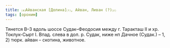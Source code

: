 ```yaml
---
title: ⒜Айванская [Долина]⒯, Айван, Ливан (?)⒵
tags: [ороним]
---
```


Тянется В–З вдоль шоссе Судак–Феодосия между г. Таракташ II и хр. Токлук-Сырт I.
Впад. слева в дол. р. Судак, ниже нп Дачное (Судак.) – 1, 2) тюрк. айван –
скотина, животное.

